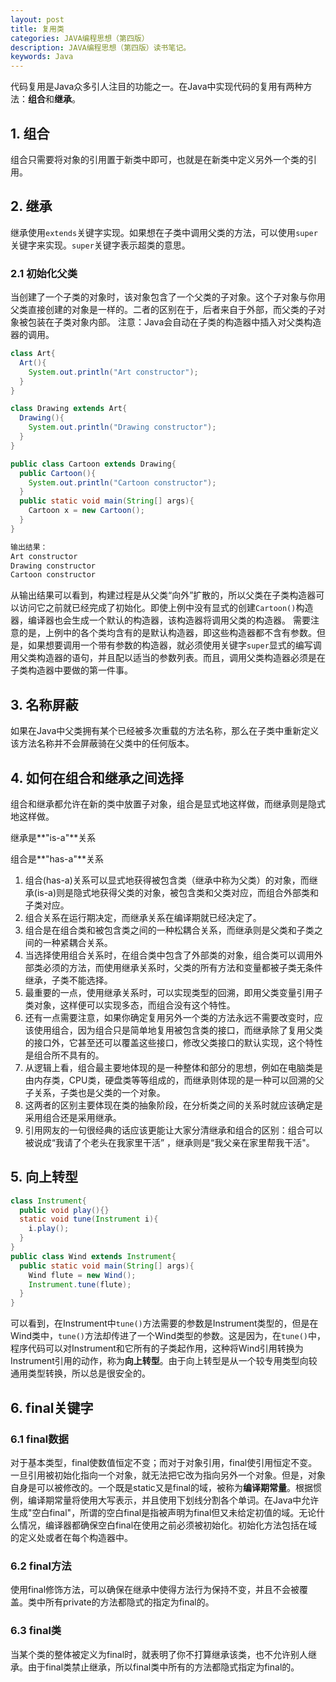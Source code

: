 ```yaml
---
layout: post
title: 复用类
categories: JAVA编程思想（第四版）
description: JAVA编程思想（第四版）读书笔记。
keywords: Java 
---
```


代码复用是Java众多引人注目的功能之一。在Java中实现代码的复用有两种方法：**组合**和**继承**。

## 1. 组合

组合只需要将对象的引用置于新类中即可，也就是在新类中定义另外一个类的引用。

## 2. 继承

继承使用`extends`关键字实现。如果想在子类中调用父类的方法，可以使用`super`关键字来实现。`super`关键字表示超类的意思。

### 2.1 初始化父类

当创建了一个子类的对象时，该对象包含了一个父类的子对象。这个子对象与你用父类直接创建的对象是一样的。二者的区别在于，后者来自于外部，而父类的子对象被包装在子类对象内部。
注意：Java会自动在子类的构造器中插入对父类构造器的调用。

```java
class Art{
  Art(){
    System.out.println("Art constructor");
  }
}

class Drawing extends Art{
  Drawing(){
    System.out.println("Drawing constructor");
  }
}

public class Cartoon extends Drawing{
  public Cartoon(){
    System.out.println("Cartoon constructor");
  }
  public static void main(String[] args){
    Cartoon x = new Cartoon();
  }
}

输出结果：
Art constructor
Drawing constructor
Cartoon constructor
```

从输出结果可以看到，构建过程是从父类“向外”扩散的，所以父类在子类构造器可以访问它之前就已经完成了初始化。即使上例中没有显式的创建`Cartoon()`构造器，编译器也会生成一个默认的构造器，该构造器将调用父类的构造器。
需要注意的是，上例中的各个类均含有的是默认构造器，即这些构造器都不含有参数。但是，如果想要调用一个带有参数的构造器，就必须使用关键字`super`显式的编写调用父类构造器的语句，并且配以适当的参数列表。而且，调用父类构造器必须是在子类构造器中要做的第一件事。

## 3. 名称屏蔽

如果在Java中父类拥有某个已经被多次重载的方法名称，那么在子类中重新定义该方法名称并不会屏蔽骑在父类中的任何版本。

## 4. 如何在组合和继承之间选择

组合和继承都允许在新的类中放置子对象，组合是显式地这样做，而继承则是隐式地这样做。

继承是**"is-a"**关系

组合是**"has-a"**关系

1. 组合(has-a)关系可以显式地获得被包含类（继承中称为父类）的对象，而继承(is-a)则是隐式地获得父类的对象，被包含类和父类对应，而组合外部类和子类对应。
2. 组合关系在运行期决定，而继承关系在编译期就已经决定了。
3. 组合是在组合类和被包含类之间的一种松耦合关系，而继承则是父类和子类之间的一种紧耦合关系。
4. 当选择使用组合关系时，在组合类中包含了外部类的对象，组合类可以调用外部类必须的方法，而使用继承关系时，父类的所有方法和变量都被子类无条件继承，子类不能选择。
5. 最重要的一点，使用继承关系时，可以实现类型的回溯，即用父类变量引用子类对象，这样便可以实现多态，而组合没有这个特性。
6. 还有一点需要注意，如果你确定复用另外一个类的方法永远不需要改变时，应该使用组合，因为组合只是简单地复用被包含类的接口，而继承除了复用父类的接口外，它甚至还可以覆盖这些接口，修改父类接口的默认实现，这个特性是组合所不具有的。
7. 从逻辑上看，组合最主要地体现的是一种整体和部分的思想，例如在电脑类是由内存类，CPU类，硬盘类等等组成的，而继承则体现的是一种可以回溯的父子关系，子类也是父类的一个对象。
8. 这两者的区别主要体现在类的抽象阶段，在分析类之间的关系时就应该确定是采用组合还是采用继承。
9. 引用网友的一句很经典的话应该更能让大家分清继承和组合的区别：组合可以被说成“我请了个老头在我家里干活” ，继承则是“我父亲在家里帮我干活"。

## 5. 向上转型

```java
class Instrument{
  public void play(){}
  static void tune(Instrument i){
    i.play();
  }
}
public class Wind extends Instrument{
  public static void main(String[] args){
    Wind flute = new Wind();
    Instrument.tune(flute);
  }
}
```
可以看到，在Instrument中`tune()`方法需要的参数是Instrument类型的，但是在Wind类中，`tune()`方法却传进了一个Wind类型的参数。这是因为，在`tune()`中，程序代码可以对Instrument和它所有的子类起作用，这种将Wind引用转换为Instrument引用的动作，称为**向上转型**。由于向上转型是从一个较专用类型向较通用类型转换，所以总是很安全的。

## 6. final关键字

### 6.1 final数据

对于基本类型，final使数值恒定不变；而对于对象引用，final使引用恒定不变。一旦引用被初始化指向一个对象，就无法把它改为指向另外一个对象。但是，对象自身是可以被修改的。一个既是static又是final的域，被称为**编译期常量**。根据惯例，编译期常量将使用大写表示，并且使用下划线分割各个单词。在Java中允许生成"空白final"，所谓的空白final是指被声明为final但又未给定初值的域。无论什么情况，编译器都确保空白final在使用之前必须被初始化。初始化方法包括在域的定义处或者在每个构造器中。

### 6.2 final方法

使用final修饰方法，可以确保在继承中使得方法行为保持不变，并且不会被覆盖。类中所有private的方法都隐式的指定为final的。

### 6.3 final类

当某个类的整体被定义为final时，就表明了你不打算继承该类，也不允许别人继承。由于final类禁止继承，所以final类中所有的方法都隐式指定为final的。



